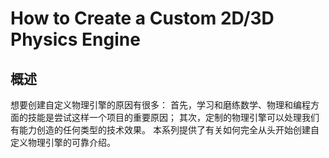 # How to Create a Custom 2D/3D Physics Engine
## 概述
想要创建自定义物理引擎的原因有很多：
首先，学习和磨练数学、物理和编程方面的技能是尝试这样一个项目的重要原因；
其次，定制的物理引擎可以处理我们有能力创造的任何类型的技术效果。
本系列提供了有关如何完全从头开始创建自定义物理引擎的可靠介绍。
